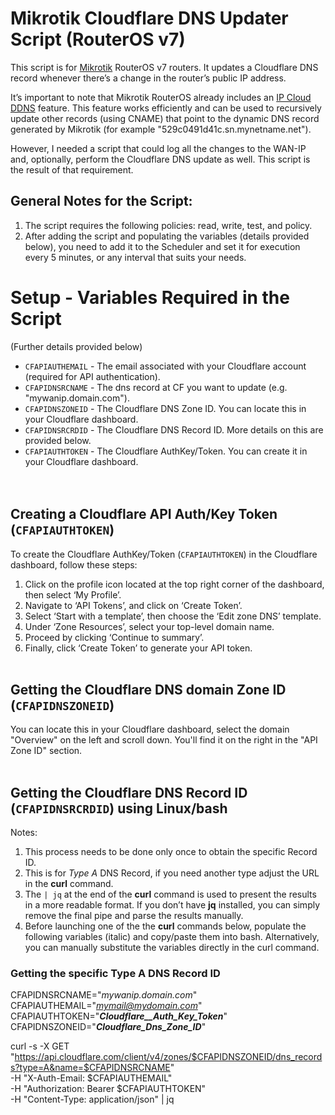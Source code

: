# Mikrotik Cloudflare DNS Updater Script (RouterOS v7)

This script is for [Mikrotik](https://mikrotik.com/) RouterOS v7 routers. It updates a Cloudflare DNS record whenever there’s a change in the router’s public IP address.

It’s important to note that Mikrotik RouterOS already includes an [IP Cloud DDNS](https://wiki.mikrotik.com/wiki/Manual:IP/Cloud#DDNS) feature.
This feature works efficiently and can be used to recursively update other records (using CNAME) that point to the dynamic DNS record generated by Mikrotik (for example "529c0491d41c.sn.mynetname.net").

However, I needed a script that could log all the changes to the WAN-IP and, optionally, perform the Cloudflare DNS update as well.
This script is the result of that requirement.


## General Notes for the Script:
1. The script requires the following policies: read, write, test, and policy.
2. After adding the script and populating the variables (details provided below), you need to add it to the Scheduler and set it for execution every 5 minutes, or any interval that suits your needs.

# Setup - Variables Required in the Script
  (Further details provided below)

* `CFAPIAUTHEMAIL` - The email associated with your Cloudflare account (required for API authentication).
* `CFAPIDNSRCNAME` - The dns record at CF you want to update (e.g. "mywanip.domain.com").
* `CFAPIDNSZONEID` - The Cloudflare DNS Zone ID. You can locate this in your Cloudflare dashboard.
* `CFAPIDNSRCRDID` - The Cloudflare DNS Record ID. More details on this are provided below.
* `CFAPIAUTHTOKEN` - The Cloudflare AuthKey/Token. You can create it in your Cloudflare dashboard.
<br /><br /><br />

## Creating a Cloudflare API Auth/Key **Token** (`CFAPIAUTHTOKEN`)

To create the Cloudflare AuthKey/Token (`CFAPIAUTHTOKEN`) in the Cloudflare dashboard, follow these steps:

1. Click on the profile icon located at the top right corner of the dashboard, then select ‘My Profile’.
2. Navigate to ‘API Tokens’, and click on ‘Create Token’.
3. Select ‘Start with a template’, then choose the ‘Edit zone DNS’ template.
4. Under ‘Zone Resources’, select your top-level domain name.
5. Proceed by clicking ‘Continue to summary’.
6. Finally, click ‘Create Token’ to generate your API token.
<br /><br />

## Getting the Cloudflare DNS domain Zone ID (`CFAPIDNSZONEID`)

You can locate this in your Cloudflare dashboard, select the domain "Overview" on the left and scroll down.
You'll find it on the right in the "API Zone ID" section.
<br /><br />

## Getting the Cloudflare DNS Record ID (`CFAPIDNSRCRDID`) using Linux/bash

Notes:
1. This process needs to be done only once to obtain the specific Record ID.
2. This is for *Type A* DNS Record, if you need another type adjust the URL in the **curl** command.
3. The `| jq` at the end of the **curl** command is used to present the results in a more readable format. If you don’t have **jq** installed, you can simply remove the final pipe and parse the results manually.
4. Before launching one of the the **curl** commands below, populate the following variables (italic) and copy/paste them into bash. Alternatively, you can manually substitute the variables directly in the curl command.

### Getting the specific Type A DNS Record ID

CFAPIDNSRCNAME="*mywanip.domain.com*"<br />
CFAPIAUTHEMAIL="*mymail@mydomain.com*"<br />
CFAPIAUTHTOKEN="*___Cloudflare__Auth_Key_Token___*"<br />
CFAPIDNSZONEID="*_____Cloudflare_Dns_Zone_ID_____*"<br />

curl -s -X GET "https://api.cloudflare.com/client/v4/zones/$CFAPIDNSZONEID/dns_records?type=A&name=$CFAPIDNSRCNAME" \
	-H "X-Auth-Email: $CFAPIAUTHEMAIL" \
	-H "Authorization: Bearer $CFAPIAUTHTOKEN" \
	-H "Content-Type: application/json" | jq

